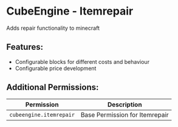 # CubeEngine - Itemrepair
Adds repair functionality to minecraft

## Features:
 - Configurable blocks for different costs and behaviour
 - Configurable price development

## Additional Permissions:

| Permission | Description |
| --- | --- |
| `cubeengine.itemrepair` | Base Permission for Itemrepair |

